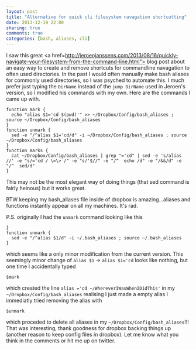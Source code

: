 ```yaml
---
layout: post
title: "Alternative for quick cli filesystem navagation shortcutting"
date: 2013-12-19 22:00
sharing: true
comments: true
categories: [bash, aliases, cli]
---
```

I saw this great <a href=http://jeroenjanssens.com/2013/08/16/quickly-navigate-your-filesystem-from-the-command-line.html"> blog post</a> about an easy way to create and remove shortcuts for commandline navagation to often used directories.
In the past I would often manually make bash aliases for commonly used directories, so I was psyched to automate this. I much prefer just typing the ```DirName``` instead of the ```jump DirName``` used in Jeroen's version, so I modified his commands with my own.
Here are the commands I came up with.

```
function mark {
  echo "alias $1='cd $(pwd)'" >> ~/Dropbox/Config/bash_aliases ; source ~/Dropbox/Config/bash_aliases
}
function unmark {
  sed -e "/^alias $1='cd/d" -i ~/Dropbox/Config/bash_aliases ; source ~/Dropbox/Config/bash_aliases
}
function marks {
  cat ~/Dropbox/Config/bash_aliases | grep "='cd" | sed -e 's/alias //' -e "s/='cd / \=\> /" -e "s/'$//" -e "/^  echo /d" -e "/&&/d" -e "/^  sed/d"
}
```
<!-- more -->
This may not be the most elegant way of doing things (that sed command is fairly heinous) but it works great.

BTW keeping my bash_aliases file inside of dropbox is amazing...aliases and functions instantly appear on all my machines. It's rad.

P.S. originally I had the ```unmark``` command looking like this

```
}
function unmark {
  sed -e "/^alias $1/d" -i ~/.bash_aliases ; source ~/.bash_aliases
}
```

which seems like a only minor modification from the current version. This seemingly minor change of ```alias $1``` -> ```alias $1='cd``` looks like nothing, but one time I accidentally typed
```
$mark
```
which created the line ```alias ='cd ~/WhereverIWasWhenIDidThis'``` in my ```~/Dropbox/Config/bash_aliases```
realising I just made a empty alias I immediatly tried removing the alias with
```
$unmark
```
which proceded to delete all aliases in my ```~/Dropbox/Config/bash_aliases```!!!
That was interesting, thank goodness for dropbox backing things up (another reason to keep config files in dropbox).
Let me know what you think in the comments or hit me up on twitter.

